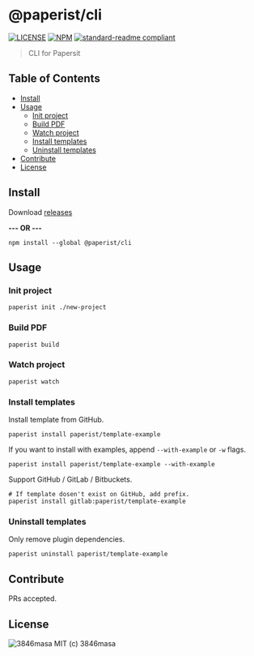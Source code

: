 # @paperist/cli

[![LICENSE][license-badge]][license]
[![NPM][npm-badge]][npm]
[![standard-readme compliant][standard-readme-badge]][standard-readme]

[npm]: https://www.npmjs.com/package/@paperist/cli
[license]: https://3846masa.mit-license.org
[standard-readme]: https://github.com/RichardLitt/standard-readme

[npm-badge]: https://img.shields.io/npm/v/@paperist/cli.svg?style=flat-square&logo=data:image/png;base64,iVBORw0KGgoAAAANSUhEUgAAACAAAAAgBAMAAACBVGfHAAAABGdBTUEAALGPC/xhBQAAAAFzUkdCAK7OHOkAAAAbUExURcwAAOeIiP////G7u/ri4tIZGdpFReJsbPC3t075sZwAAAAvSURBVCjPY2CgDWAThIMEsACjEhwIUCZg0dGCIqASwMAxMgXAgSzOwMAOC2TqAwBvzR4JxLaP0gAAAABJRU5ErkJggg==
[license-badge]: https://img.shields.io/badge/license-MIT-blue.svg?style=flat-square&logo=data:image/png;base64,iVBORw0KGgoAAAANSUhEUgAAABAAAAAQBAMAAADt3eJSAAAAIGNIUk0AAHomAACAhAAA%2BgAAAIDoAAB1MAAA6mAAADqYAAAXcJy6UTwAAAAVUExURSBTICJcIiNgIiZoJTuhNyt3Kf///%2BCqxSgAAAAGdFJOUwpclbn%2B4Fj6/H8AAAABYktHRAZhZrh9AAAACXBIWXMAAA3XAAAN1wFCKJt4AAAAB3RJTUUH4AkEEjEV7MDQQwAAAGBJREFUCNc1TUEKgDAMi07vE/Q%2BRD8g%2B4BbvAvi/79iMjDQJm1CC6BbDzRsZI3incIpYeYFhCaYnLiyPYnYkwWZFWoFHrSuttCmmbwXh0eJQYVON4JthZTxCzzAmyb8%2BAAKXBRyN6RyZQAAAABJRU5ErkJggg==
[standard-readme-badge]: https://img.shields.io/badge/standard--readme-OK-green.svg?style=flat-square

> CLI for Papersit

## Table of Contents

<!-- TOC depthFrom:2 depthTo:3 updateOnSave:false -->

- [Install](#install)
- [Usage](#usage)
  - [Init project](#init-project)
  - [Build PDF](#build-pdf)
  - [Watch project](#watch-project)
  - [Install templates](#install-templates)
  - [Uninstall templates](#uninstall-templates)
- [Contribute](#contribute)
- [License](#license)

<!-- /TOC -->

## Install

Download [releases](https://github.com/Paperist/cli/releases)

**--- OR ---**

```
npm install --global @paperist/cli
```

## Usage

### Init project

```
paperist init ./new-project
```

### Build PDF

```
paperist build
```

### Watch project

```
paperist watch
```

### Install templates

Install template from GitHub.

```
paperist install paperist/template-example
```

If you want to install with examples, append `--with-example` or `-w` flags.

```
paperist install paperist/template-example --with-example
```

Support GitHub / GitLab / Bitbuckets.

```
# If template dosen't exist on GitHub, add prefix.
paperist install gitlab:paperist/template-example
```

### Uninstall templates

Only remove plugin dependencies.

```
paperist uninstall paperist/template-example
```

## Contribute

PRs accepted.

## License

![3846masa] MIT (c) 3846masa

[3846masa]: https://www.gravatar.com/avatar/cfeae69aae4f4fc102960f01d35d2d86?s=50
